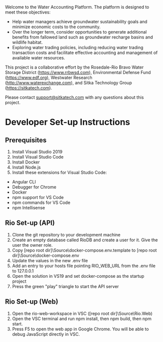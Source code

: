 Welcome to the Water Accounting Platform. The platform is designed to meet these objectives:
- Help water managers achieve groundwater sustainability goals and minimize economic costs to the community.
- Over the longer term, consider opportunities to generate additional benefits from fallowed land such as groundwater recharge basins and wildlife habitat.
- Exploring water trading policies, including reducing water trading transaction costs and facilitate effective accounting and management of available water resources.

This project is a collaborative effort by the Rosedale-Rio Bravo Water Storage District (https://www.rrbwsd.com), Environmental Defense Fund (https://www.edf.org), Westwater Research (http://www.waterexchange.com), and Sitka Technology Group (https://sitkatech.com). 

Please contact support@sitkatech.com with any questions about this project.

# Developer Set-up Instructions
## Prerequisites

1. Install Visual Studio 2019
2. Install Visual Studio Code
3. Install Docker
4. Install Node.js
5. Install these extensions for Visual Studio Code:

- Angular CLI
- Debugger for Chrome
- Docker
- npm support for VS Code
- npm commands for VS Code
- npm Intellisense

## Rio Set-up (API)

1. Clone the git repository to your development machine
2. Create an empty database called RioDB and create a user for it. Give the user the owner role.
3. Copy [repo root dir]\Source\docker-compose\.env.template to [repo root dir]\Source\docker-compose\.env
4. Update the values in the new .env file
5. Add an entry to your hosts file pointing RIO_WEB_URL from the .env file to 127.0.0.1
6. Open the solution in VS19 and set docker-compose as the startup project
7. Press the green "play" triangle to start the API server

## Rio Set-up (Web)
1. Open the rio-web-workspace in VSC ([repo root dir]\Source\Rio.Web)
2. Open the VSC terminal and run npm install, then npm build, then npm start.
3. Press F5 to open the web app in Google Chrome. You will be able to debug JavaScript directly in VSC.
